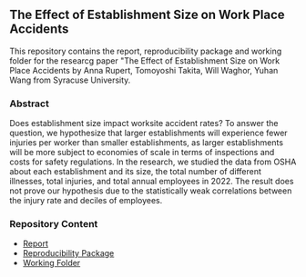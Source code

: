 ## The Effect of Establishment Size on Work Place Accidents
This repository contains the report, reproducibility package and working folder for the researcg paper "The Effect of Establishment Size on Work Place Accidents by Anna Rupert, Tomoyoshi Takita, Will Waghor, Yuhan Wang from Syracuse University. 

### Abstract
Does establishment size impact worksite accident rates? To answer the question, we hypothesize that larger establishments will experience fewer injuries per worker than smaller establishments, as larger establishments will be more subject to economies of scale in terms of inspections and costs for safety regulations. In the research, we studied the data from OSHA about each establishment and its size, the total number of different illnesses, total injuries, and total annual employees in 2022. The result does not prove our hypothesis due to the statistically weak correlations between the injury rate and deciles of employees.
### Repository Content
 - [Report](https://github.com/ecn310/course-project-accidentsteam/tree/main/Report)
 - [Reproducibility Package](https://github.com/ecn310/course-project-accidentsteam/tree/main/Reproducibility%20Package)
 - [Working Folder](https://github.com/ecn310/course-project-accidentsteam/tree/main/Working%20Folder)
